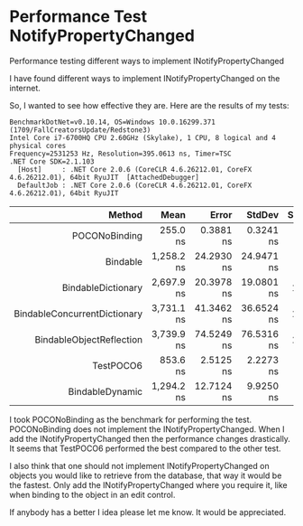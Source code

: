 # Performance Test NotifyPropertyChanged
Performance testing different ways to implement INotifyPropertyChanged

I have found different ways to implement INotifyPropertyChanged on the internet.

So, I wanted to see how effective they are. Here are the results of my tests:

```
BenchmarkDotNet=v0.10.14, OS=Windows 10.0.16299.371 (1709/FallCreatorsUpdate/Redstone3)
Intel Core i7-6700HQ CPU 2.60GHz (Skylake), 1 CPU, 8 logical and 4 physical cores
Frequency=2531253 Hz, Resolution=395.0613 ns, Timer=TSC
.NET Core SDK=2.1.103
  [Host]     : .NET Core 2.0.6 (CoreCLR 4.6.26212.01, CoreFX 4.6.26212.01), 64bit RyuJIT  [AttachedDebugger]
  DefaultJob : .NET Core 2.0.6 (CoreCLR 4.6.26212.01, CoreFX 4.6.26212.01), 64bit RyuJIT
```

|                       Method |       Mean |      Error |     StdDev | Scaled | ScaledSD |
|----------------------------: |-----------:|-----------:|-----------:|-------:|---------:|
|                POCONoBinding |   255.0 ns |  0.3881 ns |  0.3241 ns |   1.00 |     0.00 |
|                     Bindable | 1,258.2 ns | 24.2930 ns | 24.9471 ns |   4.93 |     0.10 |
|           BindableDictionary | 2,697.9 ns | 20.3978 ns | 19.0801 ns |  10.58 |     0.07 |
| BindableConcurrentDictionary | 3,731.1 ns | 41.3462 ns | 36.6524 ns |  14.63 |     0.14 |
|     BindableObjectReflection | 3,739.9 ns | 74.5249 ns | 76.5316 ns |  14.66 |     0.29 |
|                    TestPOCO6 |   853.6 ns |  2.5125 ns |  2.2273 ns |   3.35 |     0.01 |
|              BindableDynamic | 1,294.2 ns | 12.7124 ns |  9.9250 ns |   5.07 |     0.04 |
              
              
<p>
  I took POCONoBinding as the benchmark for performing the test. POCONoBinding does not implement the INotifyPropertyChanged. 
When I add the INotifyPropertyChanged then the performance changes drastically. It seems that TestPOCO6 performed the best compared to the other test.
</p>
<p>
  I also think that one should not implement INotifyPropertyChanged on objects you would like to retrieve from the database, that way it would be the fastest. Only add the INotifyPropertyChanged where you require it, like when binding to the object in an edit control.
</p>
<p>
  If anybody has a better I idea please let me know. It would be appreciated.
</p>

